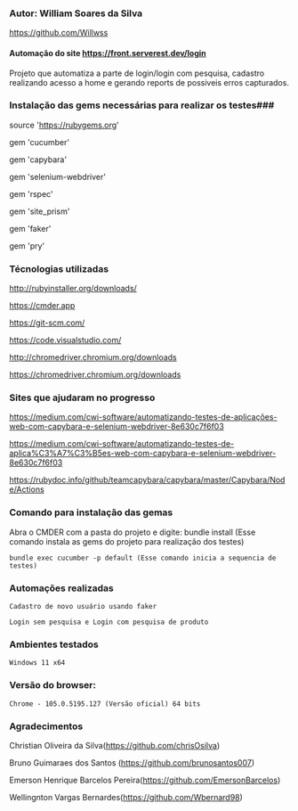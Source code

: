 ### Autor: William Soares da Silva
https://github.com/Willwss

#### Automação do site https://front.serverest.dev/login
Projeto que automatiza a parte de login/login com pesquisa, cadastro realizando acesso a home e gerando reports de possiveis erros capturados.

### Instalação das gems necessárias para realizar os testes###
source 'https://rubygems.org'

gem 'cucumber'

gem 'capybara'

gem 'selenium-webdriver'

gem 'rspec'

gem 'site_prism'

gem 'faker'

gem 'pry'

### Técnologias utilizadas
http://rubyinstaller.org/downloads/

https://cmder.app

https://git-scm.com/

https://code.visualstudio.com/

http://chromedriver.chromium.org/downloads

https://chromedriver.chromium.org/downloads
 

### Sites que ajudaram no progresso ###
https://medium.com/cwi-software/automatizando-testes-de-aplicações-web-com-capybara-e-selenium-webdriver-8e630c7f6f03

https://medium.com/cwi-software/automatizando-testes-de-aplica%C3%A7%C3%B5es-web-com-capybara-e-selenium-webdriver-8e630c7f6f03

https://rubydoc.info/github/teamcapybara/capybara/master/Capybara/Node/Actions

### Comando para instalação das gemas ###
Abra o CMDER com a pasta do projeto e digite:
    bundle install (Esse comando instala as gems do projeto para realização dos testes)

    bundle exec cucumber -p default (Esse comando inicia a sequencia de testes)

### Automações realizadas ###
    Cadastro de novo usuário usando faker
    
    Login sem pesquisa e Login com pesquisa de produto

### Ambientes testados ###
    Windows 11 x64

### Versão do browser: ###
    Chrome - 105.0.5195.127 (Versão oficial) 64 bits
    
    
### Agradecimentos ###

Christian Oliveira da Silva(https://github.com/chrisOsilva)

Bruno Guimaraes dos Santos (https://github.com/brunosantos007)

Emerson Henrique Barcelos Pereira(https://github.com/EmersonBarcelos)

Wellingnton Vargas Bernardes(https://github.com/Wbernard98)


